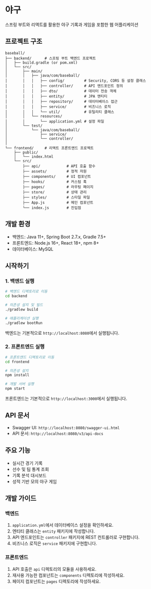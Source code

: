 # 야구 

스프링 부트와 리액트를 활용한 야구 기록과 게임을 포함한 웹 어플리케이션

## 프로젝트 구조

```
baseball/
├── backend/      # 스프링 부트 백엔드 프로젝트
│   ├── build.gradle (or pom.xml)
│   └── src/
│       ├── main/
│       │   ├── java/com/baseball/
│       │   │   ├── config/         # Security, CORS 등 설정 클래스
│       │   │   ├── controller/     # API 엔드포인트 정의
│       │   │   ├── dto/            # 데이터 전송 객체
│       │   │   ├── entity/         # JPA 엔티티
│       │   │   ├── repository/     # 데이터베이스 접근
│       │   │   ├── service/        # 비즈니스 로직
│       │   │   └── util/           # 유틸리티 클래스
│       │   └── resources/
│       │       └── application.yml # 설정 파일
│       └── test/
│           └── java/com/baseball/
│               ├── service/
│               └── controller/
│
└── frontend/     # 리액트 프론트엔드 프로젝트
    ├── public/
    │   └── index.html
    └── src/
        ├── api/            # API 호출 함수
        ├── assets/         # 정적 자원
        ├── components/     # UI 컴포넌트
        ├── hooks/          # 커스텀 훅
        ├── pages/          # 라우팅 페이지
        ├── store/          # 상태 관리
        ├── styles/         # 스타일 파일
        ├── App.js          # 메인 컴포넌트
        └── index.js        # 진입점
```

## 개발 환경

- 백엔드: Java 11+, Spring Boot 2.7.x, Gradle 7.5+
- 프론트엔드: Node.js 16+, React 18+, npm 8+
- 데이터베이스: MySQL

## 시작하기

### 1. 백엔드 실행

```bash
# 백엔드 디렉토리로 이동
cd backend

# 의존성 설치 및 빌드
./gradlew build

# 애플리케이션 실행
./gradlew bootRun
```

백엔드는 기본적으로 `http://localhost:8080`에서 실행됩니다.

### 2. 프론트엔드 실행

```bash
# 프론트엔드 디렉토리로 이동
cd frontend

# 의존성 설치
npm install

# 개발 서버 실행
npm start
```
프론트엔드는 기본적으로 `http://localhost:3000`에서 실행됩니다.

## API 문서

- Swagger UI: `http://localhost:8080/swagger-ui.html`
- API 문서: `http://localhost:8080/v3/api-docs`

## 주요 기능

- 실시간 경기 기록
- 선수 및 팀 통계 조회
- 기록 분석 대시보드
- 성적 기반 모의 야구 게임

## 개발 가이드

### 백엔드

1. `application.yml`에서 데이터베이스 설정을 확인하세요.
2. 엔티티 클래스는 `entity` 패키지에 작성합니다.
3. API 엔드포인트는 `controller` 패키지에 REST 컨트롤러로 구현합니다.
4. 비즈니스 로직은 `service` 패키지에 구현합니다.

### 프론트엔드

1. API 호출은 `api` 디렉토리의 모듈을 사용하세요.
2. 재사용 가능한 컴포넌트는 `components` 디렉토리에 작성하세요.
3. 페이지 컴포넌트는 `pages` 디렉토리에 작성하세요.
